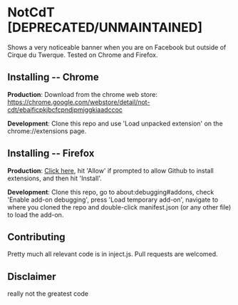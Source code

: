 # NotCdT [DEPRECATED/UNMAINTAINED]
Shows a very noticeable banner when you are on Facebook but outside of Cirque du Twerque. Tested on Chrome and Firefox.

## Installing -- Chrome
**Production**: Download from the chrome web store: https://chrome.google.com/webstore/detail/not-cdt/ebaificpkjbcfcpndjpmjggkiaadccoc

**Development**: Clone this repo and use 'Load unpacked extension' on the chrome://extensions page.

## Installing -- Firefox
**Production**: [Click here](https://github.com/hhcdt/NotCdT/releases/download/v13.3.7/not_cdt-13.3.7-fx.an.xpi), hit 'Allow' if prompted to allow Github to install extensions, and then hit 'Install'.

**Development**: Clone this repo, go to about:debugging#addons, check 'Enable add-on debugging', press 'Load temporary add-on', navigate to where you cloned the repo and double-click manifest.json (or any other file) to load the add-on.

## Contributing
Pretty much all relevant code is in inject.js. Pull requests are welcomed.

## Disclaimer
really not the greatest code 
